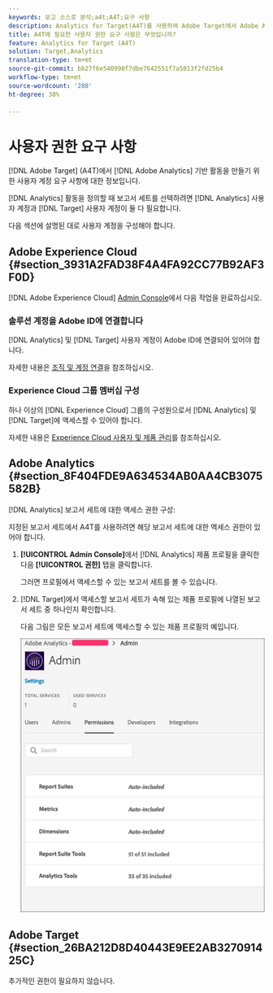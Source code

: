 ```yaml
---
keywords: 보고 소스로 분석;a4t;A4T;요구 사항
description: Analytics for Target(A4T)를 사용하여 Adobe Target에서 Adobe Analytics 기반 활동을 만드는 데 필요한 사용자 계정 요구 사항을 구성하는 방법을 알아봅니다.
title: A4T에 필요한 사용자 권한 요구 사항은 무엇입니까?
feature: Analytics for Target (A4T)
solution: Target,Analytics
translation-type: tm+mt
source-git-commit: bb27f6e540998f7dbe7642551f7a5013f2fd25b4
workflow-type: tm+mt
source-wordcount: '280'
ht-degree: 38%

---
```



# 사용자 권한 요구 사항

[!DNL Adobe Target] (A4T)에서 [!DNL Adobe Analytics] 기반 활동을 만들기 위한 사용자 계정 요구 사항에 대한 정보입니다.

[!DNL Analytics] 활동을 정의할 때 보고서 세트를 선택하려면 [!DNL Analytics] 사용자 계정과 [!DNL Target] 사용자 계정이 둘 다 필요합니다.

다음 섹션에 설명된 대로 사용자 계정을 구성해야 합니다.

## Adobe Experience Cloud {#section_3931A2FAD38F4A4FA92CC77B92AF3F0D}

[!DNL Adobe Experience Cloud] [Admin Console](https://adminconsole.adobe.com)에서 다음 작업을 완료하십시오.

### 솔루션 계정을 Adobe ID에 연결합니다

[!DNL Analytics] 및 [!DNL Target] 사용자 계정이 Adobe ID에 연결되어 있어야 합니다.

자세한 내용은 [조직 및 계정 연결](https://docs.adobe.com/help/en/core-services/interface/manage-users-and-products/organizations.html)을 참조하십시오.

### Experience Cloud 그룹 멤버십 구성

하나 이상의 [!DNL Experience Cloud] 그룹의 구성원으로서 [!DNL Analytics] 및 [!DNL Target]에 액세스할 수 있어야 합니다.

자세한 내용은 [Experience Cloud 사용자 및 제품 관리](https://experienceleague.adobe.com/docs/core-services/interface/manage-users-and-products/admin-getting-started.html)를 참조하십시오.

## Adobe Analytics {#section_8F404FDE9A634534AB0AA4CB3075582B}

[!DNL Analytics] 보고서 세트에 대한 액세스 권한 구성:

지정된 보고서 세트에서 A4T를 사용하려면 해당 보고서 세트에 대한 액세스 권한이 있어야 합니다.

1. **[!UICONTROL Admin Console]**&#x200B;에서 [!DNL Analytics] 제품 프로필을 클릭한 다음 **[!UICONTROL 권한]** 탭을 클릭합니다.

   그러면 프로필에서 액세스할 수 있는 보고서 세트를 볼 수 있습니다.

1. [!DNL Target]에서 액세스할 보고서 세트가 속해 있는 제품 프로필에 나열된 보고서 세트 중 하나인지 확인합니다.

   다음 그림은 모든 보고서 세트에 액세스할 수 있는 제품 프로필의 예입니다.

   ![Admin Console 권한 탭](/help/c-integrating-target-with-mac/a4t/assets/permissions-tab.png)

## Adobe Target {#section_26BA212D8D40443E9EE2AB327091425C}

추가적인 권한이 필요하지 않습니다.
